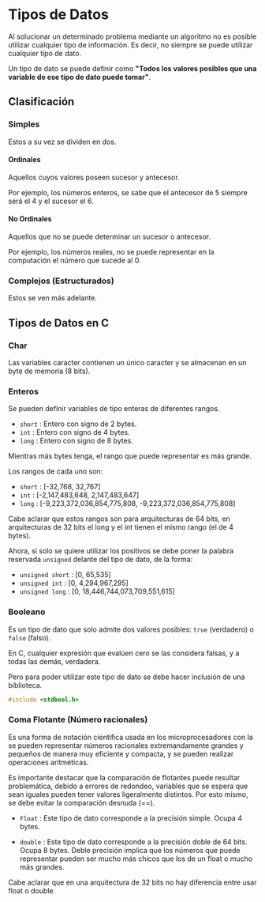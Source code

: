 # Tipos de Datos

Al solucionar un determinado problema mediante un algoritmo no es posible utilizar cualquier tipo de información. Es decir, no siempre se puede utilizar cualquier tipo de dato.

Un tipo de dato se puede definir como **"Todos los valores posibles que una variable de ese tipo de dato puede tomar"**.

## Clasificación

### Simples

Estos a su vez se dividen en dos. 

#### Ordinales
Aquellos cuyos valores poseen sucesor y antecesor.

Por ejemplo, los números enteros, se sabe que el antecesor de 5 siempre será el 4 y el sucesor el 6.

#### No Ordinales 
Aquellos que no se puede determinar un sucesor o antecesor.

Por ejemplo, los números reales, no se puede representar en la computación el número que sucede al 0.

### Complejos (Estructurados)

Estos se ven más adelante.


## Tipos de Datos en C

### Char

Las variables caracter contienen un único caracter y se almacenan en un byte de memoria (8 bits).

### Enteros

Se pueden definir variables de tipo enteras de diferentes rangos.

- `short` : Entero con signo de 2 bytes.
- `int` : Entero con signo de 4 bytes.
- `long` : Entero con signo de 8 bytes.

Mientras más bytes tenga, el rango que puede representar es más grande.

Los rangos de cada uno son:

- `short` : [-32,768, 32,767]
- `int` : [-2,147,483,648, 2,147,483,647]
- `long` : [-9,223,372,036,854,775,808, -9,223,372,036,854,775,808]

Cabe aclarar que estos rangos son para arquitecturas de 64 bits, en arquitecturas de 32 bits el long y el int tienen el mismo rango (el de 4 bytes).

Ahora, si solo se quiere utilizar los positivos se debe poner la palabra reservada `unsigned` delante del tipo de dato, de la forma:

- `unsigned short` : [0, 65,535]
- `unsigned int` : [0, 4,294,967,295]
- `unsigned long` : [0, 18,446,744,073,709,551,615]


### Booleano

Es un tipo de dato que solo admite dos valores posibles: `true` (verdadero) o `false` (falso).

En C, cualquier expresión que evalúen cero se las considera falsas, y a todas las demás, verdadera.

Pero para poder utilizar este tipo de dato se debe hacer inclusión de una biblioteca.

```c
#include <stdbool.h>
```

### Coma Flotante (Número racionales)

Es una forma de notación cientifica usada en los microprocesadores con la se pueden representar números racionales extremandamente grandes y pequeños de manera muy eficiente y compacta, y se pueden realizar operaciones aritméticas.

Es importante destacar que la comparación de flotantes puede resultar problemática, debido a errores de redondeo, variables que se espera que sean iguales pueden tener valores ligeralmente distintos. Por esto mismo, se debe evitar la comparación desnuda (==).

- `Float` : Este tipo de dato corresponde a la precisión simple. Ocupa 4 bytes.

- `double` : Este tipo de dato corresponde a la precisión doble de 64 bits. Ocupa 8 bytes. Deble precisión implica que los números que puede representar pueden ser mucho más chicos que los de un float o mucho más grandes. 

Cabe aclarar que en una arquitectura de 32 bits no hay diferencia entre usar float o double.
